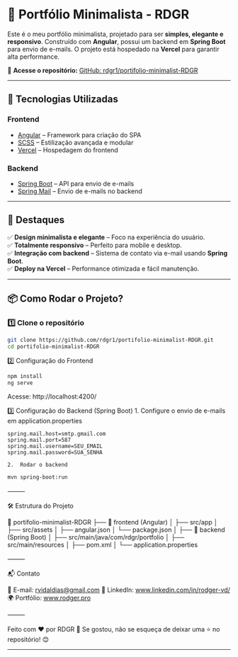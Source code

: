 # 📌 Portfólio Minimalista - RDGR

Este é o meu portfólio minimalista, projetado para ser **simples, elegante e responsivo**. Construído com **Angular**, possui um backend em **Spring Boot** para envio de e-mails. O projeto está hospedado na **Vercel** para garantir alta performance.

🔗 **Acesse o repositório:** [GitHub: rdgr1/portifolio-minimalist-RDGR](https://github.com/rdgr1/portifolio-minimalist-RDGR)

---

## 🚀 **Tecnologias Utilizadas**
### **Frontend**  
- [Angular](https://angular.io/) – Framework para criação do SPA  
- [SCSS](https://sass-lang.com/) – Estilização avançada e modular  
- [Vercel](https://vercel.com/) – Hospedagem do frontend  

### **Backend**  
- [Spring Boot](https://spring.io/projects/spring-boot) – API para envio de e-mails  
- [Spring Mail](https://spring.io/projects/spring-boot) – Envio de e-mails no backend  

---

## 🎨 **Destaques**
✅ **Design minimalista e elegante** – Foco na experiência do usuário.  
✅ **Totalmente responsivo** – Perfeito para mobile e desktop.  
✅ **Integração com backend** – Sistema de contato via e-mail usando **Spring Boot**.  
✅ **Deploy na Vercel** – Performance otimizada e fácil manutenção.  

---

## 📦 **Como Rodar o Projeto?**
### **1️⃣ Clone o repositório**
```sh
git clone https://github.com/rdgr1/portifolio-minimalist-RDGR.git
cd portifolio-minimalist-RDGR
```
2️⃣ Configuração do Frontend
```sh
npm install
ng serve
```
Acesse: http://localhost:4200/

3️⃣ Configuração do Backend (Spring Boot)
	1.	Configure o envio de e-mails em application.properties
```properties
spring.mail.host=smtp.gmail.com
spring.mail.port=587
spring.mail.username=SEU_EMAIL
spring.mail.password=SUA_SENHA
```
	2.	Rodar o backend
```sh
mvn spring-boot:run
```

⸻

🛠 Estrutura do Projeto

📂 portifolio-minimalist-RDGR
 ├── 📂 frontend (Angular)
 │   ├── src/app
 │   ├── src/assets
 │   ├── angular.json
 │   └── package.json
 │
 ├── 📂 backend (Spring Boot)
 │   ├── src/main/java/com/rdgr/portfolio
 │   ├── src/main/resources
 │   ├── pom.xml
 │   └── application.properties



⸻

📬 Contato

📧 E-mail: rvidaldias@gmail.com
📌 LinkedIn: www.linkedin.com/in/rodger-vd/
🌍 Portfólio: www.rodger.pro

⸻

Feito com ❤️ por RDGR 🚀
Se gostou, não se esqueça de deixar uma ⭐ no repositório! 😊

---
